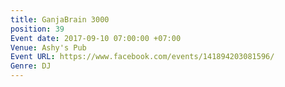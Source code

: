 ```yaml
---
title: GanjaBrain 3000
position: 39
Event date: 2017-09-10 07:00:00 +07:00
Venue: Ashy's Pub
Event URL: https://www.facebook.com/events/141894203081596/
Genre: DJ
---
```


